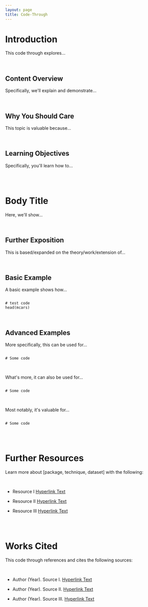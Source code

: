 ```yaml
---
layout: page
title: Code-Through
---
```


# Introduction

This code through explores...

<br>

## Content Overview

Specifically, we'll explain and demonstrate...

<br>

## Why You Should Care

This topic is valuable because...

<br>

## Learning Objectives

Specifically, you'll learn how to...

<br>
<br>

# Body Title

Here, we'll show...

<br>

## Further Exposition

This is based/expanded on the theory/work/extension of... 

<br>

## Basic Example

A basic example shows how...

```{r basicconsole}

# test code
head(mcars)

```

<br>

## Advanced Examples

More specifically, this can be used for...

```{r}

# Some code

```

<br>

What's more, it can also be used for...

```{r}

# Some code

```

<br>

Most notably, it's valuable for...

```{r}

# Some code

```

<br> 
<br>

# Further Resources

Learn more about [package, technique, dataset] with the following:

<br>

* Resource I [Hyperlink Text](https://www.google.com)

* Resource II [Hyperlink Text](https://www.google.com)

* Resource III [Hyperlink Text](https://www.google.com)

<br>
<br>

# Works Cited

This code through references and cites the following sources:

<br>

* Author (Year). Source I. [Hyperlink Text](https://www.google.com)

* Author (Year). Source II. [Hyperlink Text](https://www.google.com)

* Author (Year). Source III. [Hyperlink Text](https://www.google.com)

<br>
<br>
